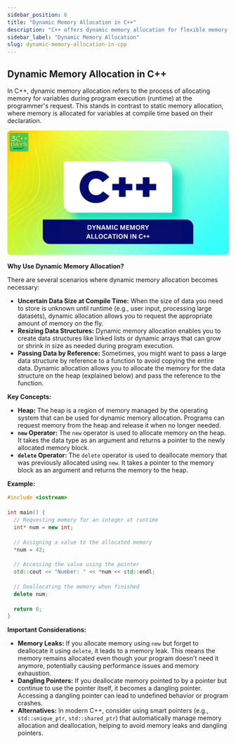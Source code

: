 ```yaml
---
sidebar_position: 6
title: "Dynamic Memory Allocation in C++"
description: "C++ offers dynamic memory allocation for flexible memory usage. The `new` operator allocates memory at runtime, ideal for unknown data sizes or resizable data structures. Remember to deallocate with `delete` to avoid memory leaks and dangling pointers. Use smart pointers for safer memory management!"
sidebar_label: "Dynamic Memory Allocation"
slug: dynamic-memory-allocation-in-cpp
---
```


## Dynamic Memory Allocation in C++

In C++, dynamic memory allocation refers to the process of allocating memory for variables during program execution (runtime) at the programmer's request. This stands in contrast to static memory allocation, where memory is allocated for variables at compile time based on their declaration.

![Dynamic Memory Allocation in CPP](../../static/img/day-09/dynamic-memory-allocation.png)

**Why Use Dynamic Memory Allocation?**

There are several scenarios where dynamic memory allocation becomes necessary:

- **Uncertain Data Size at Compile Time:** When the size of data you need to store is unknown until runtime (e.g., user input, processing large datasets), dynamic allocation allows you to request the appropriate amount of memory on the fly.
- **Resizing Data Structures:** Dynamic memory allocation enables you to create data structures like linked lists or dynamic arrays that can grow or shrink in size as needed during program execution.
- **Passing Data by Reference:** Sometimes, you might want to pass a large data structure by reference to a function to avoid copying the entire data. Dynamic allocation allows you to allocate the memory for the data structure on the heap (explained below) and pass the reference to the function.

**Key Concepts:**

* **Heap:** The heap is a region of memory managed by the operating system that can be used for dynamic memory allocation. Programs can request memory from the heap and release it when no longer needed.
* **`new` Operator:** The `new` operator is used to allocate memory on the heap. It takes the data type as an argument and returns a pointer to the newly allocated memory block.
* **`delete` Operator:** The `delete` operator is used to deallocate memory that was previously allocated using `new`. It takes a pointer to the memory block as an argument and returns the memory to the heap.

**Example:**

```c++
#include <iostream>

int main() {
  // Requesting memory for an integer at runtime
  int* num = new int;

  // Assigning a value to the allocated memory
  *num = 42;

  // Accessing the value using the pointer
  std::cout << "Number: " << *num << std::endl;

  // Deallocating the memory when finished
  delete num;

  return 0;
}
```

**Important Considerations:**

* **Memory Leaks:** If you allocate memory using `new` but forget to deallocate it using `delete`, it leads to a memory leak. This means the memory remains allocated even though your program doesn't need it anymore, potentially causing performance issues and memory exhaustion.
* **Dangling Pointers:** If you deallocate memory pointed to by a pointer but continue to use the pointer itself, it becomes a dangling pointer. Accessing a dangling pointer can lead to undefined behavior or program crashes.
* **Alternatives:** In modern C++, consider using smart pointers (e.g., `std::unique_ptr`, `std::shared_ptr`) that automatically manage memory allocation and deallocation, helping to avoid memory leaks and dangling pointers.
